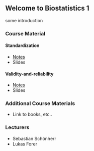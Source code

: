## Welcome to Biostatistics 1

some introduction

### Course Material

#### Standardization
- [Notes](standardization)
- Slides

#### Validity-and-reliability
- [Notes](validity-and-reliability)
- Slides

### Additional Course Materials

- Link to books, etc..

### Lecturers

- Sebastian Schönherr
- Lukas Forer
